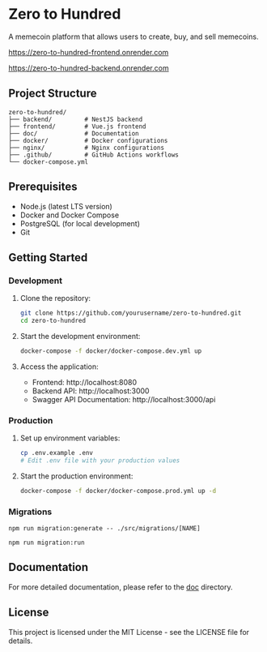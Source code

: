 # Zero to Hundred

A memecoin platform that allows users to create, buy, and sell memecoins.

https://zero-to-hundred-frontend.onrender.com

https://zero-to-hundred-backend.onrender.com

## Project Structure

```
zero-to-hundred/
├── backend/         # NestJS backend
├── frontend/        # Vue.js frontend
├── doc/             # Documentation
├── docker/          # Docker configurations
├── nginx/           # Nginx configurations
├── .github/         # GitHub Actions workflows
└── docker-compose.yml
```

## Prerequisites

- Node.js (latest LTS version)
- Docker and Docker Compose
- PostgreSQL (for local development)
- Git

## Getting Started

### Development

1. Clone the repository:

   ```bash
   git clone https://github.com/yourusername/zero-to-hundred.git
   cd zero-to-hundred
   ```

2. Start the development environment:

   ```bash
   docker-compose -f docker/docker-compose.dev.yml up
   ```

3. Access the application:
   - Frontend: http://localhost:8080
   - Backend API: http://localhost:3000
   - Swagger API Documentation: http://localhost:3000/api

### Production

1. Set up environment variables:

   ```bash
   cp .env.example .env
   # Edit .env file with your production values
   ```

2. Start the production environment:
   ```bash
   docker-compose -f docker/docker-compose.prod.yml up -d
   ```

### Migrations

```
npm run migration:generate -- ./src/migrations/[NAME]
```

```
npm run migration:run
```

## Documentation

For more detailed documentation, please refer to the [doc](./doc) directory.

## License

This project is licensed under the MIT License - see the LICENSE file for details.

